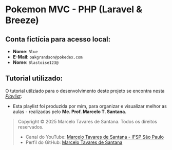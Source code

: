 # Pokemon MVC - PHP (Laravel & Breeze)


## Conta fictícia para acesso local:

- **Nome**: ```Blue```
- **E-Mail**: ```oakgrandson@pokedex.com```
- **Nome**: ```Blastoise123@```


## Tutorial utilizado:
O tutorial utilziado para o desenvolvimento deste projeto se encontra nesta *[Playlist](https://www.youtube.com/watch?v=nBJ8b3Guvxg&list=PLiPhybDsJtYrz31ZaMtDiQ5LSRciA-SZP&pp=gAQB)*:

- Esta playlist foi produzida por mim, para organizar e visualizar melhor as aulas - realizadas pelo **Me. Prof. Marcelo T. Santana.**

> Copyright © 2025 Marcelo Tavares de Santana. Todos os direitos reservados.
> - Canal do YouTube: [Marcelo Tavares de Santana - IFSP São Paulo](https://www.youtube.com/@marcelotavaresdesantana-if5635)
> - Perfil do GitHub: [Marcelo Tavares de Santana](https://github.com/marcelo-tavares-ifsp)
